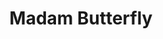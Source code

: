 ---
title: "Madam Butterfly"
drama-url: "https://en.wikipedia.org/wiki/Madama_Butterfly"
brief-introduction: "A tender kiss can conceal the hardest of hearts. Puccini’s famous opera is one of London’s must see events this spring."
img-name: "Madama Butterfly at the Quincena Musical de San Sebastián, 2019"
image-url: "https://upload.wikimedia.org/wikipedia/commons/thumb/8/89/Madame_Butterfly51_%2848517931021%29.jpg/1599px-Madame_Butterfly51_%2848517931021%29.jpg"
img-creator: "Quincena Musical"
licence: "CC BY 2.0"

writer: "John Luther Long"

category: "Opera and Musical"
tag: 1870s, Tragedy, Asia, Romance，Gothic

synopsis: "Puccini’s poignant score follows the tragic tale of Cio Cio San, a young Japanese girl who falls in love with American naval officer Pinkerton, with devastating consequences."
act-brief: |
  "1904, in Nagasaki, Japan.
  Act I - Cio-Cio-san (from the Japanese word for \"butterfly\") got married with a U.S. naval officer named Pinkerto, but he intends to leave her once he finds a proper American wife.
  Act II - Three years later, Butterfly is still waiting for Pinkerton to return, as he had left shortly after their wedding. Her maid Suzuki keeps trying to convince her that he is not coming back. Butterfly gave birth to Pinkerton's son after he had left and asks Sharpless to tell him.
  Act III - Sharpless and Pinkerton arrive at the house, along with Pinkerton's new American wife, Kate. Butterfly cannot handle the truth and kills herself with her father's seppuku knife.
  (wikipedia, 2021)"
source: "https://en.wikipedia.org/wiki/Madama_Butterfly#Synopsis"
transition: "This opera has an indoor lyrical style. It does not pursue complex plots and external stage effects, but does its best to portray the psychological activities of the heroine Cio-Cio-san. Although the premiere of such a great opera ended in a disastrous defeat, Puccini made a major deletion of \"Madame Butterfly\", and in May 1904, it won the second performance unexpected success in Brescia, Italy. Since then, Puccini's musical has become one of the most popular repertoires on the world opera stage. Let's go back to this sad love story of Madam Butterfly in 1870..."

performance-date: "26 June 1870"
performance-country: "Germany"
performance-city: "Munich"
performance-venue: "National Theatre Munich"
director: "Giacomo Puccini"
directer-img-url: "https://upload.wikimedia.org/wikipedia/commons/thumb/9/9b/GiacomoPuccini.jpg/815px-GiacomoPuccini.jpg"
directer-img-licence: "Creative Commons Public Domain Mark 1.0 License"
scriptwriter: "Luigi Illica and Giuseppe Giacosa (Italian Libretto)"
references: |
  "wikipedia.org. 2021. Madama Butterfly - Wikipedia. [online] Available at: <https://en.wikipedia.org/wiki/Madama_Butterfly#Synopsis> [Accessed 13 December 2021]."

layout: exhibit
---